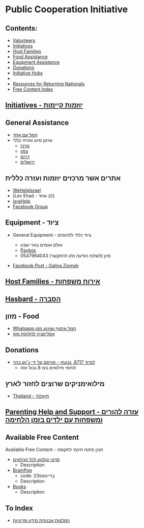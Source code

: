 # Public Cooperation Initiative

## **Contents:**

- [Valunteers](./valunteers.md)
- [Initiatives](#initiatives---יוזמות-קיימות)
- [Host Families](./host-family.md)
- [Food Assistance](#מזון---food)
- [Equipment Assistance](#equipment---ציוד)
- [Donations](#donations)
- [Initiative Hubs](#אתרים-אשר-מרכזים-יוזמות-ועזרה-כללית)
-
- [Resources for Returning Nationals](#מילואימניקים-שרוצים-לחזור-לארץ)
- [Free Content Index](#available-free-content)

## [Initiatives - יוזמות קיימות](initiatives.md)

## General Assistance

- [חמל עם אחד](<https://www.am-ehad.org/>)
- ארגון סיוע אזרחי כללי
  - [מרכז](<https://chat.whatsapp.com/Bsy4Sc9jM4PIS64JD1aRnp>)
  - [צפון](<https://chat.whatsapp.com/GY2MwfFLaLwAfJbydxte2X>)
  - [דרום](<https://chat.whatsapp.com/ChDI2XilcBSCuQG1ZIzQQp>)
  - [ירושלים](<https://chat.whatsapp.com/BS2qZmtb9zGEdRgrqZlW9h>)

## אתרים אשר מרכזים יוזמות ועזרה כללית

- [WeHelpIsrael](<https://docs.google.com/document/d/1pzWWh7g2x-9FtDosL5msaeWjSZSZdE2deb803lk01xc/edit>)
- [Lev Ehad - לב אחד]
- [IsraHelp](<https://linktr.ee/israhelp>)
- [Facebook Group](<https://m.facebook.com/groups/780925150471197/?ref=share&mibextid=lURqYx>)

## Equipment - ציוד

- General Equipment - ציוד כללי ללוחמים
  - אולם אגמים באר-שבע
  - [Paybox](<https://payboxapp.page.link/NLesi4pdokUjxYeEA>)
  - 0547964043 סיון  (לשלוח הודעה ולא להתקשר)

- [Facebook Post - Galina Ziomek](<https://www.facebook.com/100000484874028/posts/pfbid0aWdLhUrdK7eXVsDXHUBW2CpSKiefP3xfBMaDVKhfd6snV5fdwrztafJwu4xzVvX4l/?mibextid=Nif5oz>)

## [Host Families - אירוח משפחות](./host-family.md)

## [Hasbard - הסברה](hasbara.md)

## מזון - Food

- [Whatsapp חמל איסוף ושינוע מזון](<https://chat.whatsapp.com/KPZ7JqQyBLG3OSvtGlUAdx>)
- [אפליקציה לחלוקת מזון](<https://salmaz.herokuapp.com/guest/events>)

## Donations

- [לגדוד 8717, גבעתי - פורסם על ידי ג׳וש בהר](<https://payboxapp.page.link/kJrr6HjU9NZqWzJ36>)
  - לוחמי מילואים בצו 8 גבול עזה

## מילואימניקים שרוצים לחזור לארץ

- [Thailand - תיאלנד](<https://chat.whatsapp.com/KY3GCKEUQopERWMlgdC06Q>)

## [Parenting Help and Support - עזרה להורים ומשפחות עם ילדים בזמן הלחימה](parenting.md)

## Available Free Content

Available Free Content - תוכן פתוח חינמי לתקופה

- [סרטי קולנוע לכל הגילאים](<https://il.academe.plus/movies>)
  - Description
- [BrainPop](<https://il.brainpop.com/>)
  - code: בריינפופ23
  - Description
- [Books](<https://padlet.com/redirect?url=https%3A%2F%2Fschool.booksgiant.com%2Flogin%2Fhe>)
  - Description

## To Index

- [המלצות אבטחת מידע ופרטיות](<https://docs.google.com/document/d/1WqZukKOUUrUclxlBluOYDqpSxgMIGuZQ0WBt7uunTFU/edit>)
